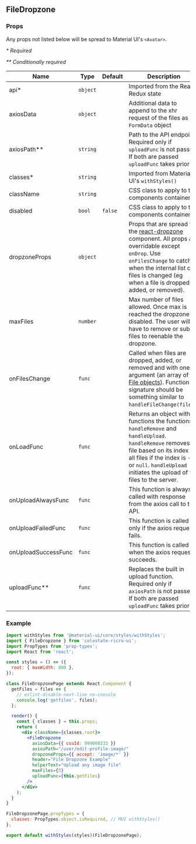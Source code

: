 ## FileDropzone

### Props

Any props not listed below will be spread to Material UI's `<Avatar>`.

*\* Required*

*\*\* Conditionally required*

| Name | Type | Default | Description |
| ---- | ---- | ------- | ----------- |
| api* | `object` | | Imported from the React Redux state
| axiosData | `object` | | Additional data to append to the xhr request of the files as `FormData` object
| axiosPath** | `string` | | Path to the API endpoint. Required only if `uploadFunc` is not passed. If both are passed `uploadFunc` takes priority.
| classes* | `string` | | Imported from Material UI's `withStyles()`
| className | `string` | | CSS class to apply to the components container
| disabled | `bool` | `false` | CSS class to apply to the components container
| dropzoneProps | `object` | | Props that are spread to the [react-dropzone](https://react-dropzone.js.org/) component. All props are overridable except `onDrop`. Use `onFilesChange` to catch when the internal list of files is changed (eg when a file is dropped, added, or removed).
| maxFiles | `number` | | Max number of files allowed. Once max is reached the dropzone is disabled. The user will have to remove or submit files to reenable the dropzone.
| onFilesChange | `func` | | Called when files are dropped, added, or removed and with one argument (an array of [File objects](https://developer.mozilla.org/en-US/docs/Web/API/Files)). Function signature should be something similar to `handleFileChange(files)`.
| onLoadFunc | `func` | | Returns an object with functions the functions `handleRemove` and `handleUpload`. `handleRemove` removes a file based on its index or all files if the index is `-1` or `null`. `handleUpload` initiates the upload of the files to the server.
| onUploadAlwaysFunc | `func` | | This function is always called with response from the axios call to the API.
| onUploadFailedFunc | `func` | | This function is called only if the axios request fails.
| onUploadSuccessFunc | `func` | | This function is called when the axios request succeeds.
| uploadFunc** | `func` | | Replaces the built in upload function. Required only if `axiosPath` is not passed. If both are passed `uploadFunc` takes priority.


### Example

```jsx
import withStyles from '@material-ui/core/styles/withStyles';
import { FileDropzone } from 'colostate-ricro-ui';
import PropTypes from 'prop-types';
import React from 'react';

const styles = () => ({
  root: { maxWidth: 800 },
});

class FileDropzonePage extends React.Component {
  getFiles = files => {
    // eslint-disable-next-line no-console
    console.log('getfiles', files);
  };

  render() {
    const { classes } = this.props;
    return (
      <div className={classes.root}>
        <FileDropzone
          axiosData={{ csuId: 999000333 }}
          axiosPath="/user/edit-profile-image/"
          dropzoneProps={{ accept: 'image/*' }}
          header="File Dropzone Example"
          helperText="Upload any image file"
          maxFiles={5}
          uploadFunc={this.getFiles}
        />
      </div>
    );
  }
}

FileDropzonePage.propTypes = {
  classes: PropTypes.object.isRequired, // MUI withStyles()
};

export default withStyles(styles)(FileDropzonePage);

```